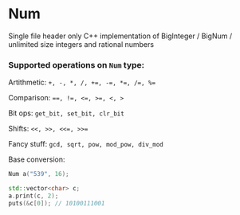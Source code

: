 # Num
Single file header only C++ implementation of BigInteger / BigNum / unlimited size integers and rational numbers

### Supported operations on `Num` type:

Artithmetic:
`+, -, *, /, +=, -=, *=, /=, %=`

Comparison:
`==, !=, <=, >=, <, >`

Bit ops:
`get_bit, set_bit, clr_bit`

Shifts:
`<<, >>, <<=, >>=`

Fancy stuff:
`gcd, sqrt, pow, mod_pow, div_mod`

Base conversion:
```cpp
Num a("539", 16);

std::vector<char> c;
a.print(c, 2);
puts(&c[0]); // 10100111001
```
